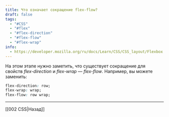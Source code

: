 ```yaml
---
title: Что означает сокращение flex-flow?
draft: false
tags:
  - "#CSS"
  - "#flex"
  - "#flex-direction"
  - "#flex-flow"
  - "#flex-wrap"
info:
  - https://developer.mozilla.org/ru/docs/Learn/CSS/CSS_layout/Flexbox
---
```

На этом этапе нужно заметить, что существует сокращение для свойств _flex-direction_ и _flex-wrap_ — _flex-flow_. Например, вы можете заменить:

```css
flex-direction: row;
flex-wrap: wrap;
flex-flow: row wrap;
```

---

[[002 CSS|Назад]]